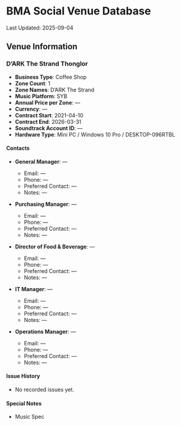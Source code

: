 # BMA Social Venue Database

Last Updated: 2025-09-04

## Venue Information

### D’ARK The Strand Thonglor
- **Business Type**: Coffee Shop
- **Zone Count**: 1
- **Zone Names**: D’ARK The Strand
- **Music Platform**: SYB
- **Annual Price per Zone**: —
- **Currency**: —
- **Contract Start**: 2021-04-10
- **Contract End**: 2026-03-31
- **Soundtrack Account ID**: —
- **Hardware Type**: Mini PC / Windows 10 Pro / DESKTOP-096RTBL

#### Contacts
- **General Manager**: —
  - Email: —
  - Phone: —
  - Preferred Contact: —
  - Notes: —

- **Purchasing Manager**: —
  - Email: —
  - Phone: —
  - Preferred Contact: —
  - Notes: —

- **Director of Food & Beverage**: —
  - Email: —
  - Phone: —
  - Preferred Contact: —
  - Notes: —

- **IT Manager**: —
  - Email: —
  - Phone: —
  - Preferred Contact: —
  - Notes: —

- **Operations Manager**: —
  - Email: —
  - Phone: —
  - Preferred Contact: —
  - Notes: —

#### Issue History
- No recorded issues yet.

#### Special Notes
- Music Spec

